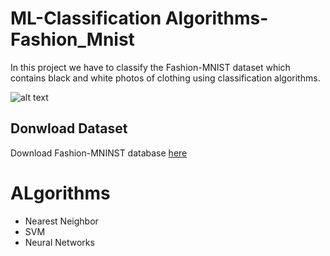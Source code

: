 # ML-Classification Algorithms-Fashion_Mnist
In this project we have to classify the Fashion-MNIST dataset which contains black and white photos of clothing using classification algorithms.

![alt text](https://github.com/Georgemouts/ML-Classification-Algorithms-Fashion_Mnist/tree/main/img "Logo")

## Donwload Dataset
Download Fashion-MNINST database [here](https://www.tensorflow.org/tutorials/keras/classification)

# ALgorithms
- Nearest Neighbor
- SVM
- Neural Networks
